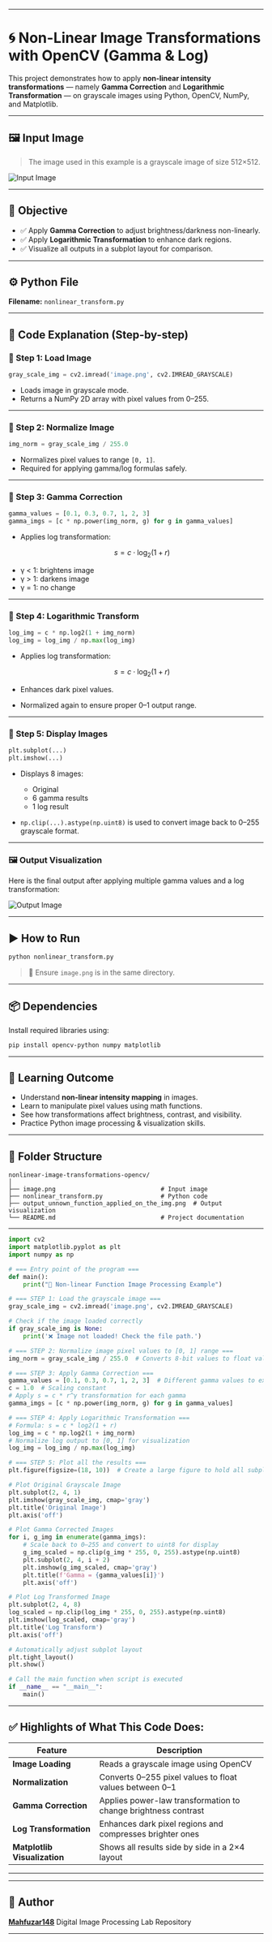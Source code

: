 
---



# 🌀 Non-Linear Image Transformations with OpenCV (Gamma & Log)

This project demonstrates how to apply **non-linear intensity transformations** — namely **Gamma Correction** and **Logarithmic Transformation** — on grayscale images using Python, OpenCV, NumPy, and Matplotlib.

---

## 🖼️ Input Image

> The image used in this example is a grayscale image of size 512×512.

![Input Image](https://github.com/Mahfuzar148/Digital-Image-Processing-Lab/blob/main/nonlinear-image-transformations-opencv/image.png?raw=true)

---

## 🎯 Objective

- ✅ Apply **Gamma Correction** to adjust brightness/darkness non-linearly.
- ✅ Apply **Logarithmic Transformation** to enhance dark regions.
- ✅ Visualize all outputs in a subplot layout for comparison.

---

## ⚙️ Python File

**Filename:** `nonlinear_transform.py`

---

## 📜 Code Explanation (Step-by-step)

### 📌 Step 1: Load Image

```python
gray_scale_img = cv2.imread('image.png', cv2.IMREAD_GRAYSCALE)
````

* Loads image in grayscale mode.
* Returns a NumPy 2D array with pixel values from 0–255.

---

### 📌 Step 2: Normalize Image

```python
img_norm = gray_scale_img / 255.0
```

* Normalizes pixel values to range `[0, 1]`.
* Required for applying gamma/log formulas safely.

---

### 📌 Step 3: Gamma Correction

```python
gamma_values = [0.1, 0.3, 0.7, 1, 2, 3]
gamma_imgs = [c * np.power(img_norm, g) for g in gamma_values]
```

- Applies log transformation:

  $$
  s = c \cdot \log_2(1 + r)
  $$

* γ < 1: brightens image
* γ > 1: darkens image
* γ = 1: no change

---

### 📌 Step 4: Logarithmic Transform

```python
log_img = c * np.log2(1 + img_norm)
log_img = log_img / np.max(log_img)
```

* Applies log transformation:

  $$
  s = c \cdot \log_2(1 + r)
  $$
* Enhances dark pixel values.
* Normalized again to ensure proper 0–1 output range.

---

### 📌 Step 5: Display Images

```python
plt.subplot(...)
plt.imshow(...)
```

* Displays 8 images:

  * Original
  * 6 gamma results
  * 1 log result
* `np.clip(...).astype(np.uint8)` is used to convert image back to 0–255 grayscale format.

---

### 🖼️ Output Visualization

Here is the final output after applying multiple gamma values and a log transformation:

![Output Image](https://github.com/Mahfuzar148/Digital-Image-Processing-Lab/blob/main/nonlinear-image-transformations-opencv/output_unnown_function_applied_on_the_img.png?raw=true)

---

## ▶️ How to Run

```bash
python nonlinear_transform.py
```

> 📁 Ensure `image.png` is in the same directory.

---

## 📦 Dependencies

Install required libraries using:

```bash
pip install opencv-python numpy matplotlib
```

---

## 🧠 Learning Outcome

* Understand **non-linear intensity mapping** in images.
* Learn to manipulate pixel values using math functions.
* See how transformations affect brightness, contrast, and visibility.
* Practice Python image processing & visualization skills.

---

## 📁 Folder Structure

```
nonlinear-image-transformations-opencv/
│
├── image.png                             # Input image
├── nonlinear_transform.py                # Python code
├── output_unnown_function_applied_on_the_img.png  # Output visualization
└── README.md                             # Project documentation
```




---


```python
import cv2
import matplotlib.pyplot as plt
import numpy as np

# === Entry point of the program ===
def main():
    print("📢 Non-linear Function Image Processing Example")

# === STEP 1: Load the grayscale image ===
gray_scale_img = cv2.imread('image.png', cv2.IMREAD_GRAYSCALE)

# Check if the image loaded correctly
if gray_scale_img is None:
    print('❌ Image not loaded! Check the file path.')

# === STEP 2: Normalize image pixel values to [0, 1] range ===
img_norm = gray_scale_img / 255.0  # Converts 8-bit values to float values between 0 and 1

# === STEP 3: Apply Gamma Correction ===
gamma_values = [0.1, 0.3, 0.7, 1, 2, 3]  # Different gamma values to experiment with
c = 1.0  # Scaling constant
# Apply s = c * r^γ transformation for each gamma
gamma_imgs = [c * np.power(img_norm, g) for g in gamma_values]

# === STEP 4: Apply Logarithmic Transformation ===
# Formula: s = c * log2(1 + r)
log_img = c * np.log2(1 + img_norm)
# Normalize log output to [0, 1] for visualization
log_img = log_img / np.max(log_img)

# === STEP 5: Plot all the results ===
plt.figure(figsize=(18, 10))  # Create a large figure to hold all subplots

# Plot Original Grayscale Image
plt.subplot(2, 4, 1)
plt.imshow(gray_scale_img, cmap='gray')
plt.title('Original Image')
plt.axis('off')

# Plot Gamma Corrected Images
for i, g_img in enumerate(gamma_imgs):
    # Scale back to 0–255 and convert to uint8 for display
    g_img_scaled = np.clip(g_img * 255, 0, 255).astype(np.uint8)
    plt.subplot(2, 4, i + 2)
    plt.imshow(g_img_scaled, cmap='gray')
    plt.title(f'Gamma = {gamma_values[i]}')
    plt.axis('off')

# Plot Log Transformed Image
plt.subplot(2, 4, 8)
log_scaled = np.clip(log_img * 255, 0, 255).astype(np.uint8)
plt.imshow(log_scaled, cmap='gray')
plt.title('Log Transform')
plt.axis('off')

# Automatically adjust subplot layout
plt.tight_layout()
plt.show()

# Call the main function when script is executed
if __name__ == "__main__":
    main()
```

---

## ✅ Highlights of What This Code Does:

| Feature                      | Description                                                    |
| ---------------------------- | -------------------------------------------------------------- |
| **Image Loading**            | Reads a grayscale image using OpenCV                           |
| **Normalization**            | Converts 0–255 pixel values to float values between 0–1        |
| **Gamma Correction**         | Applies power-law transformation to change brightness contrast |
| **Log Transformation**       | Enhances dark pixel regions and compresses brighter ones       |
| **Matplotlib Visualization** | Shows all results side by side in a 2×4 layout                 |

---


---

## 👤 Author

**[Mahfuzar148](https://github.com/Mahfuzar148)**
Digital Image Processing Lab Repository

---



